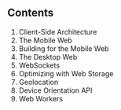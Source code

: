 ## Contents ##
1. Client-Side Architecture
2. The Mobile Web
3. Building for the Mobile Web
4. The Desktop Web
5. WebSockets
6. Optimizing with Web Storage
7. Geolocation
8. Device Orientation API
9. Web Workers

